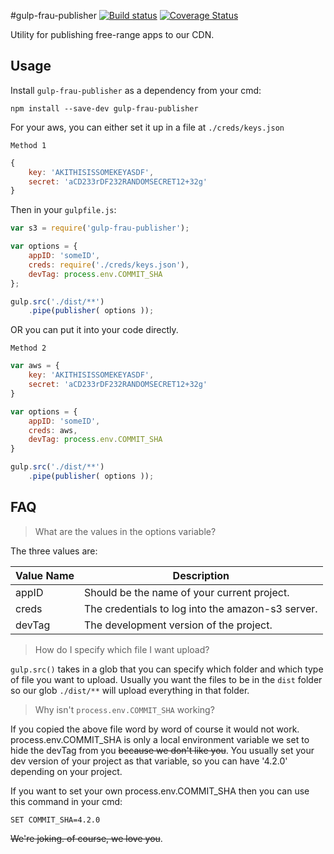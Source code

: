 #gulp-frau-publisher
[![Build status][ci-image]][ci-url]
[![Coverage Status][coverage-image]][coverage-url]

Utility for publishing free-range apps to our CDN.

## Usage

Install `gulp-frau-publisher` as a dependency from your cmd:

```shell
npm install --save-dev gulp-frau-publisher
```

For your aws, you can either set it up in a file at `./creds/keys.json` 

`Method 1`
```javascript
{
	key: 'AKITHISISSOMEKEYASDF',
	secret: 'aCD233rDF232RANDOMSECRET12+32g'
}
```
Then in your `gulpfile.js`:

```javascript
var s3 = require('gulp-frau-publisher');

var options = {
	appID: 'someID',
	creds: require('./creds/keys.json'),
	devTag: process.env.COMMIT_SHA
};

gulp.src('./dist/**')
	.pipe(publisher( options ));
```

OR you can put it into your code directly.

`Method 2`
```javascript
var aws = {
	key: 'AKITHISISSOMEKEYASDF',
	secret: 'aCD233rDF232RANDOMSECRET12+32g'
}

var options = {
	appID: 'someID',
	creds: aws,
	devTag: process.env.COMMIT_SHA
}

gulp.src('./dist/**')
	.pipe(publisher( options ));
```

## FAQ

> What are the values in the options variable?

The three values are:

| Value Name | Description |
| ---------- | ----------- |
| appID      | Should be the name of your current project. |
| creds      | The credentials to log into the amazon-s3 server. |
| devTag     | The development version of the project. |

> How do I specify which file I want upload?

`gulp.src()` takes in a glob that you can specify which folder and which type of file you want to upload.
Usually you want the files to be in the `dist` folder so our glob `./dist/**` will upload everything in that folder.

> Why isn't `process.env.COMMIT_SHA` working?

If you copied the above file word by word of course it would not work.
process.env.COMMIT_SHA is only a local environment variable we set to hide the devTag from you ~~because we don't like you~~.
You usually set your dev version of your project as that variable, so you can have '4.2.0' depending on your project.

If you want to set your own process.env.COMMIT_SHA then you can use this command in your cmd:

```shell
SET COMMIT_SHA=4.2.0
```
~~We're joking. of course, we love you~~.


[ci-image]: https://travis-ci.org/Desire2Learn-Valence/gulp-frau-publisher.svg?branch=master
[ci-url]: https://travis-ci.org/Desire2Learn-Valence/gulp-frau-publisher
[coverage-image]: https://img.shields.io/coveralls/Desire2Learn-Valence/gulp-frau-publisher.svg
[coverage-url]: https://coveralls.io/r/Desire2Learn-Valence/gulp-frau-publisher?branch=master
